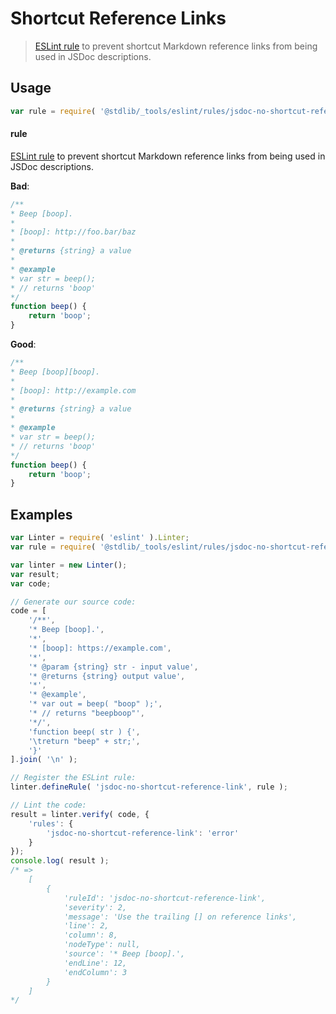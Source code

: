# Shortcut Reference Links

> [ESLint rule][eslint-rules] to prevent shortcut Markdown reference links from being used in JSDoc descriptions.

<section class="intro">

</section>

<!-- /.intro -->

<section class="usage">

## Usage

```javascript
var rule = require( '@stdlib/_tools/eslint/rules/jsdoc-no-shortcut-reference-link' );
```

#### rule

[ESLint rule][eslint-rules] to prevent shortcut Markdown reference links from being used in JSDoc descriptions.

**Bad**:

<!-- eslint-disable stdlib/jsdoc-no-shortcut-reference-link, stdlib/jsdoc-markdown-remark -->

```javascript
/**
* Beep [boop].
*
* [boop]: http://foo.bar/baz
*
* @returns {string} a value
*
* @example
* var str = beep();
* // returns 'boop'
*/
function beep() {
    return 'boop';
}
```

**Good**:

```javascript
/**
* Beep [boop][boop].
*
* [boop]: http://example.com
*
* @returns {string} a value
*
* @example
* var str = beep();
* // returns 'boop'
*/
function beep() {
    return 'boop';
}
```

</section>

<!-- /.usage -->

<section class="examples">

## Examples

<!-- eslint no-undef: "error" -->

```javascript
var Linter = require( 'eslint' ).Linter;
var rule = require( '@stdlib/_tools/eslint/rules/jsdoc-no-shortcut-reference-link' );

var linter = new Linter();
var result;
var code;

// Generate our source code:
code = [
    '/**',
    '* Beep [boop].',
    '*',
    '* [boop]: https://example.com',
    '*',
    '* @param {string} str - input value',
    '* @returns {string} output value',
    '*',
    '* @example',
    '* var out = beep( "boop" );',
    '* // returns "beepboop"',
    '*/',
    'function beep( str ) {',
    '\treturn "beep" + str;',
    '}'
].join( '\n' );

// Register the ESLint rule:
linter.defineRule( 'jsdoc-no-shortcut-reference-link', rule );

// Lint the code:
result = linter.verify( code, {
    'rules': {
        'jsdoc-no-shortcut-reference-link': 'error'
    }
});
console.log( result );
/* =>
    [
        {
            'ruleId': 'jsdoc-no-shortcut-reference-link',
            'severity': 2,
            'message': 'Use the trailing [] on reference links',
            'line': 2,
            'column': 8,
            'nodeType': null,
            'source': '* Beep [boop].',
            'endLine': 12,
            'endColumn': 3
        }
    ]
*/
```

</section>

<!-- /.examples -->

<section class="links">

[eslint-rules]: https://eslint.org/docs/developer-guide/working-with-rules

</section>

<!-- /.links -->

